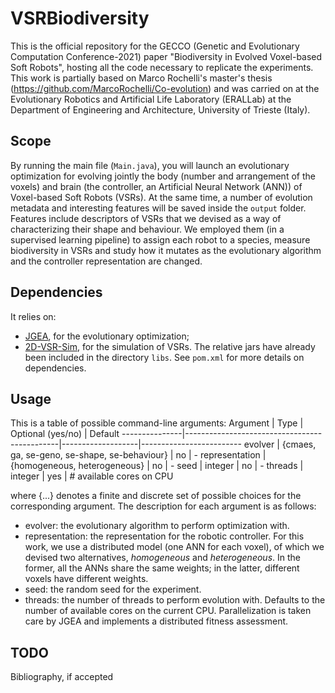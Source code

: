 # VSRBiodiversity
This is the official repository for the GECCO (Genetic and Evolutionary Computation Conference-2021) paper "Biodiversity in Evolved Voxel-based Soft Robots", hosting all the code necessary to replicate the experiments. This work is partially based on Marco Rochelli's master's thesis (https://github.com/MarcoRochelli/Co-evolution) and was carried on at the Evolutionary Robotics and Artificial Life Laboratory (ERALLab) at the Department of Engineering and Architecture, University of Trieste (Italy).

## Scope
By running the main file (`Main.java`), you will launch an evolutionary optimization for evolving jointly the body (number and arrangement of the voxels) and brain (the controller, an Artificial Neural Network (ANN)) of Voxel-based Soft Robots (VSRs). At the same time, a number of evolution metadata and interesting features will be saved inside the `output` folder. Features include descriptors of VSRs that we devised as a way of characterizing their shape and behaviour. We employed them (in a supervised learning pipeline) to assign each robot to a species, measure biodiversity in VSRs and study how it mutates as the evolutionary algorithm and the controller representation are changed.

## Dependencies
It relies on:
* [JGEA](https://github.com/ericmedvet/jgea), for the evolutionary optimization;
* [2D-VSR-Sim](https://github.com/ericmedvet/2dhmsr), for the simulation of VSRs.
The relative jars have already been included in the directory `libs`. See `pom.xml` for more details on dependencies.

## Usage
This is a table of possible command-line arguments:
Argument       | Type                                         | Optional (yes/no) | Default
---------------|----------------------------------------------|-------------------|-------------------------
evolver        | {cmaes, ga, se-geno, se-shape, se-behaviour} | no                | -
representation | {homogeneous, heterogeneous}                 | no                | -
seed           | integer                                      | no                | -
threads        | integer                                      | yes               | # available cores on CPU

where {...} denotes a finite and discrete set of possible choices for the corresponding argument. The description for each argument is as follows:
* evolver: the evolutionary algorithm to perform optimization with.
* representation: the representation for the robotic controller. For this work, we use a distributed model (one ANN for each voxel), of which we devised two alternatives, _homogeneous_ and _heterogeneous_. In the former, all the ANNs share the same weights; in the latter, different voxels have different weights.
* seed: the random seed for the experiment.
* threads: the number of threads to perform evolution with. Defaults to the number of available cores on the current CPU. Parallelization is taken care by JGEA and implements a distributed fitness assessment.

## TODO
Bibliography, if accepted
